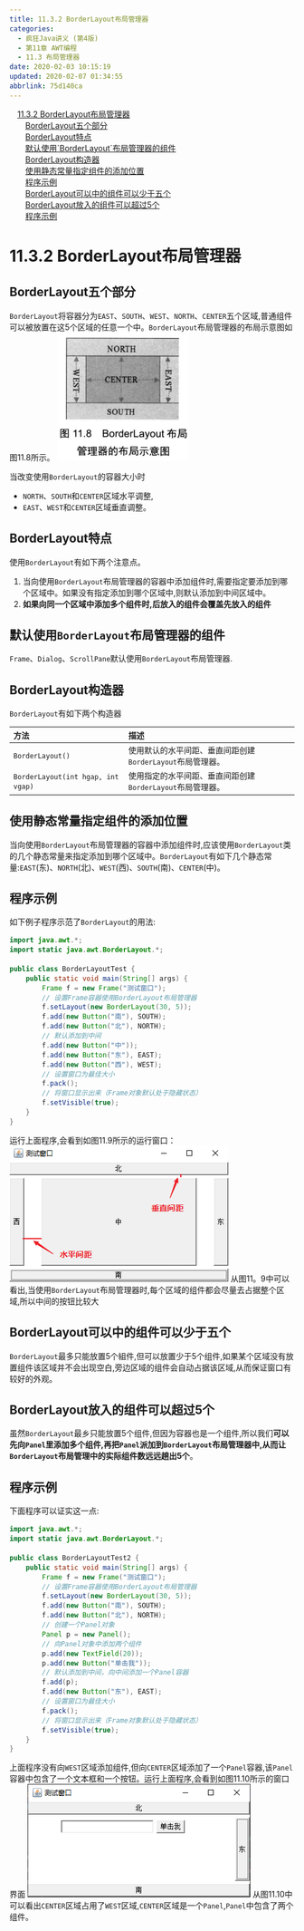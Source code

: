 ```yaml
---
title: 11.3.2 BorderLayout布局管理器
categories: 
  - 疯狂Java讲义 (第4版)
  - 第11章 AWT编程
  - 11.3 布局管理器
date: 2020-02-03 10:15:19
updated: 2020-02-07 01:34:55
abbrlink: 75d140ca
---
```

<div id='my_toc'><a href="/JavaReadingNotes/75d140ca/#11-3-2-BorderLayout布局管理器" class="header_1">11.3.2 BorderLayout布局管理器</a>&nbsp;<br><a href="/JavaReadingNotes/75d140ca/#BorderLayout五个部分" class="header_2">BorderLayout五个部分</a>&nbsp;<br><a href="/JavaReadingNotes/75d140ca/#BorderLayout特点" class="header_2">BorderLayout特点</a>&nbsp;<br><a href="/JavaReadingNotes/75d140ca/#默认使用-BorderLayout-布局管理器的组件" class="header_2">默认使用`BorderLayout`布局管理器的组件</a>&nbsp;<br><a href="/JavaReadingNotes/75d140ca/#BorderLayout构造器" class="header_2">BorderLayout构造器</a>&nbsp;<br><a href="/JavaReadingNotes/75d140ca/#使用静态常量指定组件的添加位置" class="header_2">使用静态常量指定组件的添加位置</a>&nbsp;<br><a href="/JavaReadingNotes/75d140ca/#程序示例" class="header_2">程序示例</a>&nbsp;<br><a href="/JavaReadingNotes/75d140ca/#BorderLayout可以中的组件可以少于五个" class="header_2">BorderLayout可以中的组件可以少于五个</a>&nbsp;<br><a href="/JavaReadingNotes/75d140ca/#BorderLayout放入的组件可以超过5个" class="header_2">BorderLayout放入的组件可以超过5个</a>&nbsp;<br><a href="/JavaReadingNotes/75d140ca/#程序示例" class="header_2">程序示例</a>&nbsp;<br></div>
<style>.header_1{margin-left: 1em;}.header_2{margin-left: 2em;}.header_3{margin-left: 3em;}.header_4{margin-left: 4em;}.header_5{margin-left: 5em;}.header_6{margin-left: 6em;}</style>
<!--more-->
<script>if (navigator.platform.search('arm')==-1){document.getElementById('my_toc').style.display = 'none';}var e,p = document.getElementsByTagName('p');while (p.length>0) {e = p[0];e.parentElement.removeChild(e);}</script>

<!--end-->
# 11.3.2 BorderLayout布局管理器
## BorderLayout五个部分
`BorderLayout`将容器分为`EAST`、`SOUTH`、`WEST`、`NORTH`、`CENTER`五个区域,普通组件可以被放置在这5个区域的任意一个中。`BorderLayout`布局管理器的布局示意图如图11.8所示。
![这里有一张图片](https://raw.githubusercontent.com/lanlan2017/images/master/CrazyJavaHandout4/Chapter11/11.3.2/1.png)

当改变使用`BorderLayout`的容器大小时
- `NORTH`、`SOUTH`和`CENTER`区域水平调整,
- `EAST`、`WEST`和`CENTER`区域垂直调整。

## BorderLayout特点
使用`BorderLayout`有如下两个注意点。
1. 当向使用`BorderLayout`布局管理器的容器中添加组件时,需要指定要添加到哪个区域中。如果没有指定添加到哪个区域中,则默认添加到中间区域中。
2. **如果向同一个区域中添加多个组件时,后放入的组件会覆盖先放入的组件**

## 默认使用`BorderLayout`布局管理器的组件
`Frame`、`Dialog`、`ScrollPane`默认使用`BorderLayout`布局管理器.

## BorderLayout构造器
`BorderLayout`有如下两个构造器

|方法|描述|
|:--|:--|
|`BorderLayout()`|使用默认的水平间距、垂直间距创建`BorderLayout`布局管理器。|
|`BorderLayout(int hgap, int vgap)`|使用指定的水平间距、垂直间距创建`BorderLayout`布局管理器。|

## 使用静态常量指定组件的添加位置
当向使用`BorderLayout`布局管理器的容器中添加组件时,应该使用`BorderLayout`类的几个静态常量来指定添加到哪个区域中。`BorderLayout`有如下几个静态常量:`EAST`(东)、`NORTH`(北)、`WEST`(西)、`SOUTH`(南)、`CENTER`(中)。

## 程序示例
如下例子程序示范了`BorderLayout`的用法:
```java
import java.awt.*;
import static java.awt.BorderLayout.*;

public class BorderLayoutTest {
    public static void main(String[] args) {
        Frame f = new Frame("测试窗口");
        // 设置Frame容器使用BorderLayout布局管理器
        f.setLayout(new BorderLayout(30, 5));
        f.add(new Button("南"), SOUTH);
        f.add(new Button("北"), NORTH);
        // 默认添加到中间
        f.add(new Button("中"));
        f.add(new Button("东"), EAST);
        f.add(new Button("西"), WEST);
        // 设置窗口为最佳大小
        f.pack();
        // 将窗口显示出来（Frame对象默认处于隐藏状态）
        f.setVisible(true);
    }
}
```
运行上面程序,会看到如图11.9所示的运行窗口：
![这里有一张图片](https://raw.githubusercontent.com/lanlan2017/images/master/CrazyJavaHandout4/Chapter11/11.3.2/2.png)
从图11。9中可以看出,当使用`BorderLayout`布局管理器时,每个区域的组件都会尽量去占据整个区域,所以中间的按钮比较大

## BorderLayout可以中的组件可以少于五个
`BorderLayout`最多只能放置5个組件,但可以放置少于5个组件,如果某个区域没有放置组件该区域并不会出现空白,旁边区域的组件会自动占据该区域,从而保证窗口有较好的外观。

## BorderLayout放入的组件可以超过5个
虽然`BorderLayout`最乡只能放置5个组件,但因为容器也是一个组件,所以我们**可以先向`Panel`里添加多个组件,再把`Panel`派加到`BorderLayout`布局管理器中,从而让`BorderLayout`布局管理中的实际组件数远远趟出5个**。

## 程序示例
下面程序可以证实这一点:
```java
import java.awt.*;
import static java.awt.BorderLayout.*;

public class BorderLayoutTest2 {
    public static void main(String[] args) {
        Frame f = new Frame("测试窗口");
        // 设置Frame容器使用BorderLayout布局管理器
        f.setLayout(new BorderLayout(30, 5));
        f.add(new Button("南"), SOUTH);
        f.add(new Button("北"), NORTH);
        // 创建一个Panel对象
        Panel p = new Panel();
        // 向Panel对象中添加两个组件
        p.add(new TextField(20));
        p.add(new Button("单击我"));
        // 默认添加到中间，向中间添加一个Panel容器
        f.add(p);
        f.add(new Button("东"), EAST);
        // 设置窗口为最佳大小
        f.pack();
        // 将窗口显示出来（Frame对象默认处于隐藏状态）
        f.setVisible(true);
    }
}
```
上面程序没有向`WEST`区域添加组件,但向`CENTER`区域添加了一个`Panel`容器,该`Panel`容器中包含了一个文本框和一个按钮。运行上面程序,会看到如图11.10所示的窗口界面
![这里有一张图片](https://raw.githubusercontent.com/lanlan2017/images/master/CrazyJavaHandout4/Chapter11/11.3.2/3.png)
从图11.10中可以看出`CENTER`区域占用了`WEST`区域,`CENTER`区域是一个`Panel`,`Panel`中包含了两个组件。
<!-- CrazyJavaHandout4/Chapter11/11.3.2/ -->
